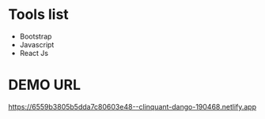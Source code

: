 # Tools list 
- Bootstrap
- Javascript
- React Js

# DEMO URL
https://6559b3805b5dda7c80603e48--clinquant-dango-190468.netlify.app

